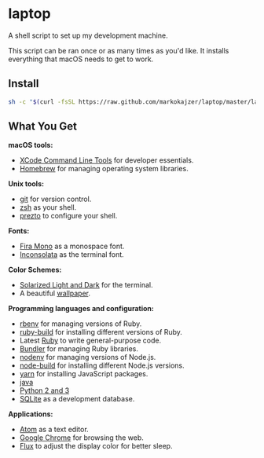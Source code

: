 # laptop

A shell script to set up my development machine.

This script can be ran once or as many times as you'd like. It installs everything that macOS needs to get to work.


## Install

```sh
sh -c "$(curl -fsSL https://raw.github.com/markokajzer/laptop/master/laptop)"
```

## What You Get

**macOS tools:**

* [XCode Command Line Tools](https://developer.apple.com/xcode/downloads/) for developer essentials.
* [Homebrew](http://brew.sh/) for managing operating system libraries.

**Unix tools:**

* [git](https://git-scm.com/) for version control.
* [zsh](http://www.zsh.org/) as your shell.
* [prezto](https://github.com/sorin-ionescu/prezto) to configure your shell.

**Fonts:**

* [Fira Mono](https://fonts.google.com/specimen/Fira+Mono) as a monospace font.
* [Inconsolata](https://fonts.google.com/specimen/Inconsolata) as the terminal font.

**Color Schemes:**

* [Solarized Light and Dark](http://ethanschoonover.com/solarized) for the terminal.
* A beautiful [wallpaper](https://alpha.wallhaven.cc/wallpaper/618958).

**Programming languages and configuration:**

* [rbenv](https://github.com/sstephenson/rbenv) for managing versions of Ruby.
* [ruby-build](https://github.com/sstephenson/ruby-build) for installing different versions of Ruby.
* Latest [Ruby](https://www.ruby-lang.org/en/) to write general-purpose code.
* [Bundler](http://bundler.io/) for managing Ruby libraries.
* [nodenv](https://github.com/nodenv/nodenv) for managing versions of Node.js.
* [node-build](https://github.com/nodenv/node-build) for installing different Node.js versions.
* [yarn](https://yarnpkg.com) for installing JavaScript packages.
* [java](https://www.java.com)
* [Python 2 and 3](https://www.python.org/)
* [SQLite](https://www.sqlite.org) as a development database.

**Applications:**

* [Atom](http://atom.io) as a text editor.
* [Google Chrome](https://www.google.com/chrome/) for browsing the web.
* [Flux](https://justgetflux.com/) to adjust the display color for better sleep.

<!--
* [Android Studio](https://developer.android.com/studio/index.html) to create Android Apps.
* [Vagrant](https://www.vagrantup.com/) to create and configure development environments.
* [VirtualBox](https://www.virtualbox.org/) to emulate guest operating systems.
-->
